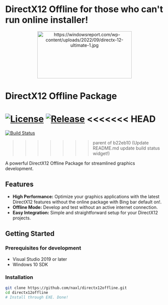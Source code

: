 # DirectX12 Offline for those who can't run online installer!

<p align="center">
  <img src="https://www.syncfusion.com/blogs/wp-content/uploads/2018/08/directx_3992a3dc.png" alt="https://windowsreport.com/wp-content/uploads/2022/09/directx-12-ultimate-1.jpg" width="300" height="150">
</p>

# DirectX12 Offline Package

[![License](https://img.shields.io/badge/license-MIT-blue.svg)](LICENSE)
[![Release](https://img.shields.io/badge/release-v1.0.0-brightgreen.svg)](https://github.com/naxl/directx12offline/releases/tag/v0.1.0)
<<<<<<< HEAD
=======
[![Build Status](https://img.shields.io/travis/your-username/your-repo/master.svg)](https://github.com/naxl/directx12offline)
>>>>>>> parent of b22eb10 (Update README.md update build status widget!)

A powerful DirectX12 Offline Package for streamlined graphics development.

## Features

- **High Performance:** Optimize your graphics applications with the latest DirectX12 features without the online package with Bing bar default on!.
- **Offline Mode:** Develop and test without an active internet connection.
- **Easy Integration:** Simple and straightforward setup for your DirectX12 projects.

## Getting Started

### Prerequisites for development

- Visual Studio 2019 or later
- Windows 10 SDK

### Installation

```bash
git clone https://github.com/naxl/directx12offline.git
cd directx12offline
# Install through EXE. Done!
